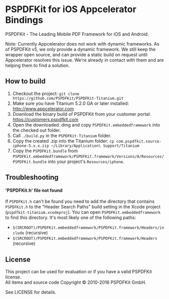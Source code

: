 PSPDFKit for iOS Appcelerator Bindings
======================================

PSPDFKit - The Leading Mobile PDF Framework for iOS and Android.

Note: Currently Appcelerator does not work with dynamic frameworks. As of PSPDFKit v5, we only provide a dynamic framework. We still keep the wrapper open source, and can provide a static build on request until Appcelerator resolves this issue. We're already in contact with them and are helping them to find a solution.

## How to build

1. Checkout the project: `git clone https://github.com/PSPDFKit/PSPDFKit-Titanium.git`
2. Make sure you have Titanium 5.2.0 GA or later installed: http://www.appcelerator.com
3. Download the binary build of PSPDFKit from your customer portal: https://customers.pspdfkit.com
4. Open the downloaded .dmg and copy `PSPDFKit.embeddedframework` into the checked out folder.
5. Call `./build.py` in the `PSPDFKit-Titanium` folder.
6. Copy the created .zip into the Titanium folder: `cp com.pspdfkit.source-iphone-5.x.x.zip ~/Library/Application\ Support/Titanium`
7. Copy the `PSPDFKit.bundle` from `PSPDFKit.embeddedframework/PSPDFKit.framework/Versions/A/Resources/PSPDFKit.bundle` into your project's `Resources/iphone`.

## Troubleshooting

#### 'PSPDFKit.h' file not found

If `PSPDFKit.h` can't be found you need to add the directory that contains `PSPDFKit.h` to the "Header Search Paths" build setting in the Xcode project (`pspdfkit-titanium.xcodeproj`). You can open `PSPDFKit.embeddedframework` to find this directory. It's most likely one of the following paths:

* `$(SRCROOT)/PSPDFKit.embeddedframework/PSPDFKit.framework/Headers/include` (recursive)
* `$(SRCROOT)/PSPDFKit.embeddedframework/PSPDFKit.framework/Headers` (recursive)

## License

This project can be used for evaluation or if you have a valid PSPDFKit license.  
All items and source code Copyright © 2010-2016 PSPDFKit GmbH.

See LICENSE for details.
